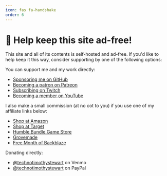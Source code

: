 ```yaml
---
icon: fas fa-handshake
order: 6
---
```


# 🤝 Help keep this site ad-free!

This site and all of its contents is self-hosted and ad-free. If you'd like to help keep it this way, consider supporting by one of the following options:

You can support me and my work directly:

- [Sponsoring me on GitHub](https://l.technotim.live/github-sponsor)
- [Becoming a patron on Patreon](https://l.technotim.live/patreon)
- [Subscribing on Twitch](https://l.technotim.live/twitch-subscribe)
- [Becoming a member on YouTube](https://l.technotim.live/youtube-member)

I also make a small commission (at no cot to you) if you use one of my affiliate links below:

- [Shop at Amazon](https://amzn.to/40xIvLe)
- [Shop at Target](https://l.technotim.live/target-free-shipping)
- [Humble Bundle Game Store](https://l.technotim.live/humble-store)
- [Grovemade](https://l.technotim.live/grovemade)
- [Free Month of Backblaze](https://l.technotim.live/backblaze)

Donating directly:

- [@technotimothystewart](https://l.technotim.live/venmo) on Venmo
- [@technotimothystewart](https://l.technotim.live/paypal) on PayPal
